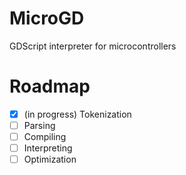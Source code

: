 # MicroGD

GDScript interpreter for microcontrollers

# Roadmap

-   [x] (in progress) Tokenization
-   [ ] Parsing
-   [ ] Compiling
-   [ ] Interpreting
-   [ ] Optimization
